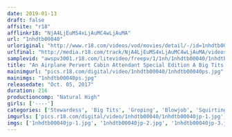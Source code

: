 ```yaml
---
date: 2019-01-13
draft: false
affsite: "r18"
afflinkr18: "NjA4LjEuMS4xLjAuMC4wLjAuMA"
url: "1nhdtb00040"
urloriginal: "http://www.r18.com/videos/vod/movies/detail/-/id=1nhdtb00040"
urlfinal: "http://media.r18.com/track/NjA4LjEuMS4xLjAuMC4wLjAuMA/videos/vod/movies/detail/-/id=1nhdtb00040"
samplevid: "awspv3001.r18.com/litevideo/freepv/1/1nh/1nhdtb00040/1nhdtb00040_dmb_w.mp4"
title: "An Airplane Pervert Cabin Attendant Special Edition A Big Tits Special"
mainimgurl: "pics.r18.com/digital/video/1nhdtb00040/1nhdtb00040ps.jpg"
mainimgs: "1nhdtb00040ps.jpg"
releasedate: "Oct. 05, 2017"
duration: 216
productioncomp: "Natural High"
girls: ['----']
categories: ['Stewardess', 'Big Tits', 'Groping', 'Blowjob', 'Squirting', 'Hi-Def', 'Special 7 studios SALE']
imgurls: ['pics.r18.com/digital/video/1nhdtb00040/1nhdtb00040jp-1.jpg', 'pics.r18.com/digital/video/1nhdtb00040/1nhdtb00040jp-2.jpg', 'pics.r18.com/digital/video/1nhdtb00040/1nhdtb00040jp-3.jpg', 'pics.r18.com/digital/video/1nhdtb00040/1nhdtb00040jp-4.jpg', 'pics.r18.com/digital/video/1nhdtb00040/1nhdtb00040jp-5.jpg', 'pics.r18.com/digital/video/1nhdtb00040/1nhdtb00040jp-6.jpg', 'pics.r18.com/digital/video/1nhdtb00040/1nhdtb00040jp-7.jpg', 'pics.r18.com/digital/video/1nhdtb00040/1nhdtb00040jp-8.jpg', 'pics.r18.com/digital/video/1nhdtb00040/1nhdtb00040jp-9.jpg', 'pics.r18.com/digital/video/1nhdtb00040/1nhdtb00040jp-10.jpg', 'pics.r18.com/digital/video/1nhdtb00040/1nhdtb00040jp-11.jpg', 'pics.r18.com/digital/video/1nhdtb00040/1nhdtb00040jp-12.jpg', 'pics.r18.com/digital/video/1nhdtb00040/1nhdtb00040jp-13.jpg', 'pics.r18.com/digital/video/1nhdtb00040/1nhdtb00040jp-14.jpg', 'pics.r18.com/digital/video/1nhdtb00040/1nhdtb00040jp-15.jpg', 'pics.r18.com/digital/video/1nhdtb00040/1nhdtb00040jp-16.jpg', 'pics.r18.com/digital/video/1nhdtb00040/1nhdtb00040jp-17.jpg', 'pics.r18.com/digital/video/1nhdtb00040/1nhdtb00040jp-18.jpg', 'pics.r18.com/digital/video/1nhdtb00040/1nhdtb00040jp-19.jpg', 'pics.r18.com/digital/video/1nhdtb00040/1nhdtb00040jp-20.jpg']
imgs: ['1nhdtb00040jp-1.jpg', '1nhdtb00040jp-2.jpg', '1nhdtb00040jp-3.jpg', '1nhdtb00040jp-4.jpg', '1nhdtb00040jp-5.jpg', '1nhdtb00040jp-6.jpg', '1nhdtb00040jp-7.jpg', '1nhdtb00040jp-8.jpg', '1nhdtb00040jp-9.jpg', '1nhdtb00040jp-10.jpg', '1nhdtb00040jp-11.jpg', '1nhdtb00040jp-12.jpg', '1nhdtb00040jp-13.jpg', '1nhdtb00040jp-14.jpg', '1nhdtb00040jp-15.jpg', '1nhdtb00040jp-16.jpg', '1nhdtb00040jp-17.jpg', '1nhdtb00040jp-18.jpg', '1nhdtb00040jp-19.jpg', '1nhdtb00040jp-20.jpg']
---
```


